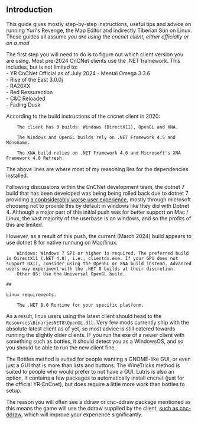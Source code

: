 ## Introduction
This guide gives mostly step-by-step instructions, useful tips and advice on running Yuri's Revenge, the Map Editor and indirectly Tiberian Sun on Linux.
These guides all assume *you are using the cncnet client, either officially or on a mod*

The first step you will need to do is to figure out which client version you are using.
Most pre-2024 CnCNet clients use the .NET framework. This includes, but is not limited to:<br>
    - YR CnCNet Official as of July 2024
    - Mental Omega 3.3.6 <br>
    - Rise of the East 3.0.0j <br>
    - RA20XX <br>
    - Red Ressurection <br>
    - C&C Reloaded <br>
    - Fading Dusk

According to the build instructions of the cncnet client in 2020:
```
	The client has 3 builds: Windows (DirectX11), OpenGL and XNA.

	The Windows and OpenGL builds rely on .NET Framework 4.5 and MonoGame.

	The XNA build relies on .NET Framework 4.0 and Microsoft's XNA Framework 4.0 Refresh.
```
The above lines are where most of my reasoning lies for the dependencies installed.

Following discussions within the CnCNet development team, the dotnet 7 build that has been developed was being being rolled back due to dotnet 7 providing [a conbsiderably worse user experience](https://github.com/CnCNet/xna-cncnet-client/pull/494), mostly through microsoft choosing not to provide this by default in windows like they did with Dotnet 4. Although a major part of this initial push was for better support on Mac / Linux, the vast majority of the userbase is on windows, and so the profits of this are limited.

However, as a result of this push, the current (March 2024) build appears to use dotnet 8 for native runnung on Mac/linux. 
```
	Windows: Windows 7 SP1 or higher is required. The preferred build is DirectX11 (.NET 4.8), i.e., clientdx.exe. If your GPU does not support DX11, consider using the OpenGL or XNA build instead. Advanced users may experiment with the .NET 8 builds at their discretion.
	Other OS: Use the Universal OpenGL build.

##

Linux requirements:

    The .NET 8.0 Runtime for your specific platform.

```
As a result, linux users using the latest client should head to the `Resources\BinariesNET8\OpenGL.dll`. Very few mods currently ship with the absolute latest client as of yet, so most advice is still catered towards running the slightly older clients. IF you run the exe of a newer client with something such as bottles, it should detect you as a WindowsOS, and so you should be able to run the new client fine.

The Bottles method is suited for people wanting a GNOME-like GUI, or even just a GUI that is more than lists and buttons.
The WineTricks method is suited to people who would prefer to not have a GUI.
Lutris is also an option. It contains a few packages to automatically install cncnet (just for the official YR CnCnet), but does require a little more work than bottles to setup.

The reason you will often see a ddraw or cnc-ddraw package mentioned as this means the game will use the ddraw supplied by the client, [such as cnc-ddraw](https://github.com/FunkyFr3sh/cnc-ddraw), which will improve your experience significantly.

